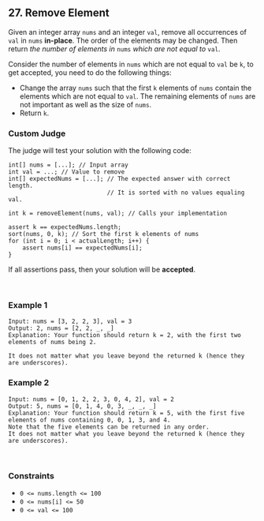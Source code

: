 ## 27. Remove Element

Given an integer array `nums` and an integer `val`, remove all occurrences of `val` in `nums` **in-place**. The order of the elements may be changed. Then return *the number of elements in* `nums` *which are not equal to* `val`.

Consider the number of elements in `nums` which are not equal to `val` be `k`, to get accepted, you need to do the following things:

* Change the array `nums` such that the first `k` elements of `nums` contain the elements which are not equal to `val`. The remaining elements of `nums` are not important as well as the size of `nums`.
* Return `k`.

### Custom Judge

The judge will test your solution with the following code:

```
int[] nums = [...]; // Input array
int val = ...; // Value to remove
int[] expectedNums = [...]; // The expected answer with correct length.
                            // It is sorted with no values equaling val.

int k = removeElement(nums, val); // Calls your implementation

assert k == expectedNums.length;
sort(nums, 0, k); // Sort the first k elements of nums
for (int i = 0; i < actualLength; i++) {
    assert nums[i] == expectedNums[i];
}
```

If all assertions pass, then your solution will be **accepted**.

<br>

### Example 1

```
Input: nums = [3, 2, 2, 3], val = 3
Output: 2, nums = [2, 2, _, _]
Explanation: Your function should return k = 2, with the first two elements of nums being 2.

It does not matter what you leave beyond the returned k (hence they are underscores).
```

### Example 2

```
Input: nums = [0, 1, 2, 2, 3, 0, 4, 2], val = 2
Output: 5, nums = [0, 1, 4, 0, 3, _, _, _]
Explanation: Your function should return k = 5, with the first five elements of nums containing 0, 0, 1, 3, and 4.
Note that the five elements can be returned in any order.
It does not matter what you leave beyond the returned k (hence they are underscores).
```

<br>

### Constraints

* `0 <= nums.length <= 100`
* `0 <= nums[i] <= 50`
* `0 <= val <= 100`
